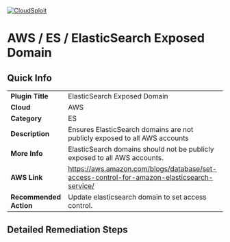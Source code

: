 [![CloudSploit](https://cloudsploit.com/img/logo-new-big-text-100.png "CloudSploit")](https://cloudsploit.com)

# AWS / ES / ElasticSearch Exposed Domain

## Quick Info

| | |
|-|-|
| **Plugin Title** | ElasticSearch Exposed Domain |
| **Cloud** | AWS |
| **Category** | ES |
| **Description** | Ensures ElasticSearch domains are not publicly exposed to all AWS accounts |
| **More Info** | ElasticSearch domains should not be publicly exposed to all AWS accounts. |
| **AWS Link** | https://aws.amazon.com/blogs/database/set-access-control-for-amazon-elasticsearch-service/ |
| **Recommended Action** | Update elasticsearch domain to set access control. |

## Detailed Remediation Steps




